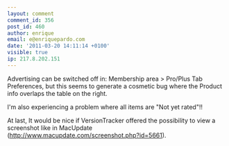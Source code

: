 ```yaml
---
layout: comment
comment_id: 356
post_id: 460
author: enrique
email: e@enriquepardo.com
date: '2011-03-20 14:11:14 +0100'
visible: true
ip: 217.8.202.151
---
```

Advertising can be switched off in: Membership area > Pro/Plus Tab Preferences, but this seems to generate a cosmetic bug where the Product info overlaps the table on the right.

I'm also experiencing a problem where all items are "Not yet rated"!!

At last, It would be nice if VersionTracker offered the possibility to view a screenshot like in MacUpdate (<a href="http://www.macupdate.com/screenshot.php?id=5661)." rel="nofollow">http://www.macupdate.com/screenshot.php?id=5661).</a>
